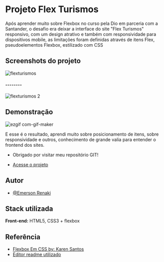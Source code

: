 
# Projeto Flex Turismos

Após aprender muito sobre Flexbox no curso pela Dio em parceria com a Santander, o desafio era deixar a interface do site
"Flex Turismos" responsivo, com um design atrativo e também com responsividade para dispositivos mobile,
as limitações foram definidas através de itens Flex, pseudoelementos Flexbox, estilizado com CSS


## Screenshots do projeto

![flexturismos](https://user-images.githubusercontent.com/62612604/179856423-d538efa8-687b-4c31-a43a-8bc68ce0d759.png)

#### --------
![flexturismos 2](https://user-images.githubusercontent.com/62612604/179856698-20a8a10b-ccaa-4749-9bba-55b30fb99f29.png)


## Demonstração

![ezgif com-gif-maker](https://user-images.githubusercontent.com/62612604/179858460-db76f7b0-5f9c-4a33-90fb-19a15d24fe7e.gif)

E esse é o resultado, aprendi muito sobre posicionamento de itens, sobre responsividade e outros, conhecimento de grande valia para entender o frontend dos sites.
* Obrigado por visitar meu repositório GIT!
- [Acesse o projeto](https://github.com/Renaky/Dio-Bootcamp-St/tree/main/ProjetoFlex/flex-projeto-final)
## Autor

- [@Emerson Renaki](https://www.github.com/renaky)


## Stack utilizada

**Front-end:** HTML5, CSS3 + flexbox




## Referência

 - [Flexbox Em CSS by: Karen Santos](https://web.dio.me/course/posicionando-elementos-com-flexbox-em-css/learning/46f1e8c7-ef6e-458e-ad4e-369fc65faba7/?back=/home)
 - [Editor readme utilizado](https://readme.so/pt/editor)


